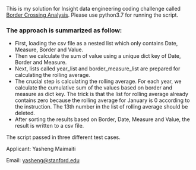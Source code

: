 This is my solution for Insight data engineering coding challenge called [Border Crossing Analysis](https://github.com/InsightDataScience/border-crossing-analysis). 
Please use python3.7 for running the script.

### The approach is summarized as follow:
* First, loading the csv file as a nested list which only contains Date, Measure, Border and Value. 
* Then we calculate the sum of value using a unique dict key of Date, Border and Measure.
* Next, lists called year_list and border_measure_list are prepared for calculating the rolling average.
* The crucial step is calculating the rolling average. For each year, we calculate the cumulative sum of the values based on border and measure as dict key. The trick is that the list for rolling average already contains zero because the rolling average for January is 0 according to the instruction. The 13th number in the list of rolling average should be deleted.
* After sorting the results based on Border, Date, Measure and Value, the result is written to a csv file.  

The script passed in three different test cases.

Applicant: Yasheng Maimaiti 

Email: yasheng@stanford.edu

